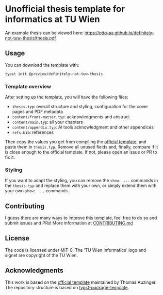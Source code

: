 # Unofficial thesis template for informatics at TU Wien

An example thesis can be viewed here: https://otto-aa.github.io/definitely-not-tuw-thesis/thesis.pdf

## Usage

You can download the template with:

```bash
typst init @preview/definitely-not-tuw-thesis
```

### Template overview

After setting up the template, you will have the following files:

- `thesis.typ`: overall structure and styling, configuration for the cover pages and PDF metadata
- `content/front-matter.typ`: acknowledgments and abstract
- `content/main.typ`: all your chapters
- `content/appendix.typ`: AI tools acknowledgment and other appendices
- `refs.bib`: references

Then copy the values you get from compiling the [official template](https://gitlab.com/ThomasAUZINGER/vutinfth), and paste them in `thesis.typ`. Remove all unused fields and, finally, compare if it is close enough to the official template. If not, please open an issue or PR to fix it.

### Styling

If you want to adapt the styling, you can remove the `show: ...` commands in the `thesis.typ` and replace them with your own, or simply extend them with your own `show: ...` commands.

## Contributing

I guess there are many ways to improve this template, feel free to do so and submit issues and PRs! More information at [CONTRIBUTING.md](https://github.com/Otto-AA/unofficial-tu-wien-thesis-template/blob/main/CONTRIBUTING.md)

## License

The code is licensed under MIT-0. The 'TU Wien Informatics' logo and signet are copyright of the TU Wien.

## Acknowledgments

This work is based on the [official template](https://gitlab.com/ThomasAUZINGER/vutinfth) maintained by Thomas Auzinger. The repository structure is based on [typst-package-template](https://github.com/typst-community/typst-package-template).
